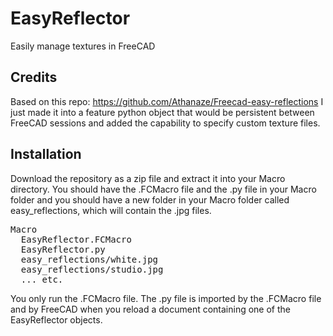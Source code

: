 # EasyReflector
Easily manage textures in FreeCAD
## Credits
Based on this repo: https://github.com/Athanaze/Freecad-easy-reflections
I just made it into a feature python object that would be persistent between FreeCAD sessions and added the capability to specify custom texture files.
## Installation
Download the repository as a zip file and extract it into your Macro directory.  You should have the .FCMacro file and the .py file in your Macro folder and you should have a new folder in your Macro folder called easy_reflections, which will contain the .jpg files.

<pre>
Macro
  EasyReflector.FCMacro
  EasyReflector.py
  easy_reflections/white.jpg
  easy_reflections/studio.jpg
  ... etc.
</pre>

You only run the .FCMacro file.  The .py file is imported by the .FCMacro file and by FreeCAD when you reload a document containing one of the EasyReflector objects.


